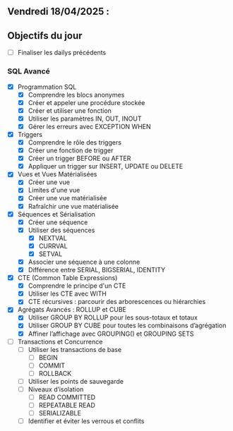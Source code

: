 ## Vendredi 18/04/2025 :

## Objectifs du jour

- [ ] Finaliser les dailys précédents

### SQL Avancé

- [x] Programmation SQL
  - [x] Comprendre les blocs anonymes
  - [x] Créer et appeler une procédure stockée
  - [x] Créer et utiliser une fonction
  - [x] Utiliser les paramètres IN, OUT, INOUT
  - [x] Gérer les erreurs avec EXCEPTION WHEN

- [x] Triggers
  - [x] Comprendre le rôle des triggers
  - [x] Créer une fonction de trigger
  - [x] Créer un trigger BEFORE ou AFTER
  - [x] Appliquer un trigger sur INSERT, UPDATE ou DELETE
  
- [x] Vues et Vues Matérialisées
  - [x] Créer une vue
  - [x] Limites d'une vue
  - [x] Créer une vue matérialisée
  - [x] Rafraîchir une vue matérialisée
  
- [x] Séquences et Sérialisation
  - [x] Créer une séquence
  - [x] Utiliser des séquences 
    - [x] NEXTVAL
    - [x] CURRVAL
    - [x] SETVAL
  - [x] Associer une séquence à une colonne
  - [x] Différence entre SERIAL, BIGSERIAL, IDENTITY

- [x] CTE (Common Table Expressions)
  - [x] Comprendre le principe d'un CTE
  - [x] Utiliser les CTE avec WITH
  - [x] CTE récursives : parcourir des arborescences ou hiérarchies

- [x] Agrégats Avancés : ROLLUP et CUBE
  - [x] Utiliser GROUP BY ROLLUP pour les sous-totaux et totaux
  - [x] Utiliser GROUP BY CUBE pour toutes les combinaisons d’agrégation
  - [x] Affiner l’affichage avec GROUPING() et GROUPING SETS

- [ ] Transactions et Concurrence
  - [ ] Utiliser les transactions de base
    - [ ] BEGIN
    - [ ] COMMIT
    - [ ] ROLLBACK
  - [ ] Utiliser les points de sauvegarde
  - [ ] Niveaux d’isolation 
    - [ ] READ COMMITTED
	- [ ] REPEATABLE READ
	- [ ] SERIALIZABLE
  - [ ] Identifier et éviter les verrous et conflits

